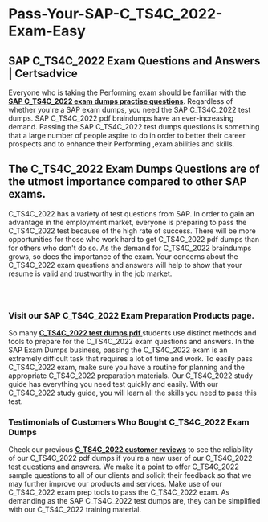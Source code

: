 # Pass-Your-SAP-C_TS4C_2022-Exam-Easy
<h2><strong>SAP C_TS4C_2022 Exam Questions and Answers | Certsadvice</strong></h2> <p>Everyone who is taking the Performing exam should be familiar with the <a href="http://www.certsadvice.com/sap/c_ts4c_2022-practice-questions"><strong>SAP C_TS4C_2022 exam dumps practise questions</strong></a>. Regardless of whether you&#39;re a SAP exam dumps, you need the SAP C_TS4C_2022 test dumps. SAP C_TS4C_2022 pdf braindumps have an ever-increasing demand. Passing the SAP C_TS4C_2022 test dumps questions is something that a large number of people aspire to do in order to better their career prospects and to enhance their Performing ,exam abilities and skills.</p> <h2><strong>The C_TS4C_2022 Exam Dumps Questions are of the utmost importance compared to other SAP exams.</strong></h2> <p>C_TS4C_2022 has a variety of test questions from SAP. In order to gain an advantage in the employment market, everyone is preparing to pass the C_TS4C_2022 test because of the high rate of success. There will be more opportunities for those who work hard to get C_TS4C_2022 pdf dumps than for others who don&#39;t do so. As the demand for C_TS4C_2022 braindumps grows, so does the importance of the exam. Your concerns about the C_TS4C_2022 exam questions and answers will help to show that your resume is valid and trustworthy in the job market.</p> <p><a href="http://www.certsadvice.com/sap/c_ts4c_2022-practice-questions" style="display: block; padding: 1em 0; text-align: center; "><img alt="" src="https://1.bp.blogspot.com/-RUOr8Wn-CRk/YUYAxC8kcHI/AAAAAAAAAnw/F7BbdI3tw8QDj5z8iX0vQAioQzKiUxduwCLcBGAsYHQ/s0/unnamed.jpg" /></a></p> <h3><strong>Visit our SAP C_TS4C_2022 Exam Preparation Products page.</strong></h3> <p>So many <a href="http://www.certsadvice.com/sap/c_ts4c_2022-practice-questions"><strong>C_TS4C_2022 test dumps pdf </strong></a>students use distinct methods and tools to prepare for the C_TS4C_2022 exam questions and answers. In the SAP Exam Dumps business, passing the C_TS4C_2022 exam is an extremely difficult task that requires a lot of time and work. To easily pass C_TS4C_2022 exam, make sure you have a routine for planning and the appropriate C_TS4C_2022 preparation materials. Our C_TS4C_2022 study guide has everything you need test quickly and easily. With our C_TS4C_2022 study guide, you will learn all the skills you need to pass this test.</p> <h3><strong>Testimonials of Customers Who Bought C_TS4C_2022 Exam Dumps</strong></h3> <p>Check our previous <a href="http://www.certsadvice.com/sap/c_ts4c_2022-practice-questions"><strong>C_TS4C_2022 customer reviews</strong></a> to see the reliability of our C_TS4C_2022 pdf dumps if you&#39;re a new user of our C_TS4C_2022 test questions and answers. We make it a point to offer C_TS4C_2022 sample questions to all of our clients and solicit their feedback so that we may further improve our products and services. Make use of our C_TS4C_2022 exam prep tools to pass the C_TS4C_2022 exam. As demanding as the SAP C_TS4C_2022 test dumps are, they can be simplified with our C_TS4C_2022 training material.</p>
